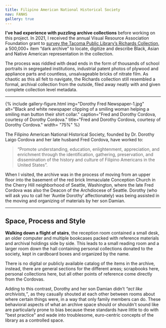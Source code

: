 ```yaml
---
title: Filipino American National Historical Society
nav: FANHS
gallery: true
---
```



**I’ve had experience with puzzling archive collections** before working on this project. In 2021, I received the annual Visual Resource Association Foundation grant to [survey the Tacoma Public Library’s Richards Collection](https://aweymo.github.io/VRAF_RC.2/), a 500,000+ item “dark archive” to locate, digitize and describe Black, Asian and Native American representation in the collection. 

The process was riddled with dead ends in the form of thousands of school portraits in segregated institutions, industrial patent photos of plywood and appliance parts and countless, unsalvageable bricks of nitrate film. As chaotic as this all felt to navigate, the Richards collection still resembled a formal, archival collection from the outside, filed away neatly with and given complete collection level metadata. 

-------------

{% include gallery-figure.html img="Dorothy Fred Newspaper-1.jpg" alt="Black and white newspaper clipping of a smiling woman helping a smiling man button their shirt collar." caption="Fred and Dorothy Cordova, courtesy of Dorothy Cordova." title="Fred and Dorothy Cordova, courtesy of Dorothy Cordova." width= "75%" %}

The Filipino American National Historical Society, founded by Dr. Dorothy Laigo Cordova and her late husband Fred Cordova, have worked to:

<blockquote class="quote">
“Promote understanding, education, enlightenment, appreciation, and enrichment through the identification, gathering, preservation, and dissemination of the history and culture of Filipino Americans in the United States”. 
</blockquote>

When I visited, the archive was in the process of moving from an upper floor into the basement of the red brick Immaculate Conception Church in the Cherry Hill neighborhood of Seattle, Washington, where the late Fred Cordova was also the Deacon of the Archdiocese of Seattle. Dorothy (who will ask you to call her ‘Auntie Dorothy’ affectionately) was being assisted in the moving and organizing of materials by her son Damian. 

-------------

## Space, Process and Style

**Walking down a flight of stairs**, the reception room contained a small desk, an older computer and multiple bookcases packed with reference materials and archival holdings side by side. This leads to a small reading room and a larger room down the hall containing personal collections donated to the society, kept in cardboard boxes and organized by the name. 

There is no digital or publicly available catalog of the items in the archive, instead, there are general sections for the different areas; scrapbooks here, personal collections here, but all other points of reference come directly from the Cordovas. 

Adding to this contrast, Dorothy and her son Damian didn’t _“act like archivists,”_, as they casually shouted at each other between rooms about where certain things were, in a way that only family members can do. These behavioral aspects of what an archive space should or shouldn't sound like are particularly prone to bias because these standards have little to do with "best practice" and wade into troublesome, euro-centric concepts of the library as a controlled space.


